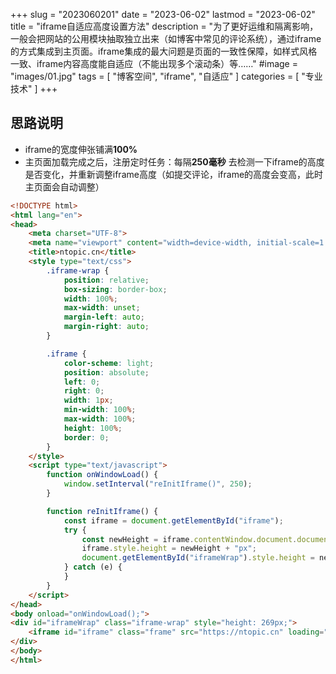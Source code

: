 +++
slug = "2023060201"
date = "2023-06-02"
lastmod = "2023-06-02"
title = "iframe自适应高度设置方法"
description = "为了更好运维和隔离影响，一般会把网站的公用模块抽取独立出来（如博客中常见的评论系统），通过iframe的方式集成到主页面。iframe集成的最大问题是页面的一致性保障，如样式风格一致、iframe内容高度能自适应（不能出现多个滚动条）等……"
#image = "images/01.jpg"
tags = [ "博客空间", "iframe", "自适应" ]
categories = [ "专业技术" ]
+++

## 思路说明
- iframe的宽度伸张铺满**100%**
- 主页面加载完成之后，注册定时任务：每隔**250毫秒** 去检测一下iframe的高度是否变化，并重新调整iframe高度（如提交评论，iframe的高度会变高，此时主页面会自动调整）

```html
<!DOCTYPE html>
<html lang="en">
<head>
    <meta charset="UTF-8">
    <meta name="viewport" content="width=device-width, initial-scale=1.0, minimum-scale=1.0, maximum-scale=1.0,user-scalable=no">
    <title>ntopic.cn</title>
    <style type="text/css">
        .iframe-wrap {
            position: relative;
            box-sizing: border-box;
            width: 100%;
            max-width: unset;
            margin-left: auto;
            margin-right: auto;
        }

        .iframe {
            color-scheme: light;
            position: absolute;
            left: 0;
            right: 0;
            width: 1px;
            min-width: 100%;
            max-width: 100%;
            height: 100%;
            border: 0;
        }
    </style>
    <script type="text/javascript">
        function onWindowLoad() {
            window.setInterval("reInitIframe()", 250);
        }

        function reInitIframe() {
            const iframe = document.getElementById("iframe");
            try {
                const newHeight = iframe.contentWindow.document.documentElement.scrollHeight;
              	iframe.style.height = newHeight + "px";
                document.getElementById("iframeWrap").style.height = newHeight + "px";
            } catch (e) {
            }
        }
    </script>
</head>
<body onload="onWindowLoad();">
<div id="iframeWrap" class="iframe-wrap" style="height: 269px;">
    <iframe id="iframe" class="frame" src="https://ntopic.cn" loading="lazy" style="width:100%;" frameborder="0" scrolling="no"></iframe>
</div>
</body>
</html>
```

